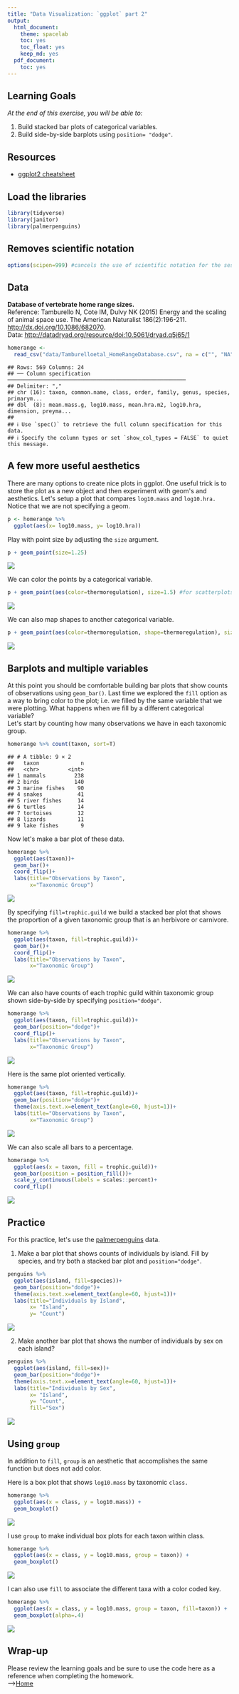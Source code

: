 ```yaml
---
title: "Data Visualization: `ggplot` part 2"
output:
  html_document: 
    theme: spacelab
    toc: yes
    toc_float: yes
    keep_md: yes
  pdf_document:
    toc: yes
---
```


## Learning Goals
*At the end of this exercise, you will be able to:*    
1. Build stacked bar plots of categorical variables.  
2. Build side-by-side barplots using `position= "dodge"`.  

## Resources
- [ggplot2 cheatsheet](https://www.rstudio.com/wp-content/uploads/2015/03/ggplot2-cheatsheet.pdf)

## Load the libraries

```r
library(tidyverse)
library(janitor)
library(palmerpenguins)
```

## Removes scientific notation

```r
options(scipen=999) #cancels the use of scientific notation for the session
```

## Data
**Database of vertebrate home range sizes.**  
Reference: Tamburello N, Cote IM, Dulvy NK (2015) Energy and the scaling of animal space use. The American Naturalist 186(2):196-211. http://dx.doi.org/10.1086/682070.  
Data: http://datadryad.org/resource/doi:10.5061/dryad.q5j65/1  

```r
homerange <- 
  read_csv("data/Tamburelloetal_HomeRangeDatabase.csv", na = c("", "NA", "\\"))
```

```
## Rows: 569 Columns: 24
## ── Column specification ────────────────────────────────────────────────────────
## Delimiter: ","
## chr (16): taxon, common.name, class, order, family, genus, species, primarym...
## dbl  (8): mean.mass.g, log10.mass, mean.hra.m2, log10.hra, dimension, preyma...
## 
## ℹ Use `spec()` to retrieve the full column specification for this data.
## ℹ Specify the column types or set `show_col_types = FALSE` to quiet this message.
```

## A few more useful aesthetics
There are many options to create nice plots in ggplot. One useful trick is to store the plot as a new object and then experiment with geom's and aesthetics. Let's setup a plot that compares `log10.mass` and `log10.hra.` Notice that we are not specifying a geom.

```r
p <- homerange %>% 
  ggplot(aes(x= log10.mass, y= log10.hra))
```

Play with point size by adjusting the `size` argument.

```r
p + geom_point(size=1.25)
```

![](lab11_2_files/figure-html/unnamed-chunk-5-1.png)<!-- -->

We can color the points by a categorical variable.

```r
p + geom_point(aes(color=thermoregulation), size=1.5) #for scatterplots, color is the same as fill in barplots
```

![](lab11_2_files/figure-html/unnamed-chunk-6-1.png)<!-- -->

We can also map shapes to another categorical variable.

```r
p + geom_point(aes(color=thermoregulation, shape=thermoregulation), size=1.5)
```

![](lab11_2_files/figure-html/unnamed-chunk-7-1.png)<!-- -->

## Barplots and multiple variables
At this point you should be comfortable building bar plots that show counts of observations using `geom_bar()`. Last time we explored the `fill` option as a way to bring color to the plot; i.e. we filled by the same variable that we were plotting. What happens when we fill by a different categorical variable?  
Let's start by counting how many observations we have in each taxonomic group.

```r
homerange %>% count(taxon, sort=T)
```

```
## # A tibble: 9 × 2
##   taxon             n
##   <chr>         <int>
## 1 mammals         238
## 2 birds           140
## 3 marine fishes    90
## 4 snakes           41
## 5 river fishes     14
## 6 turtles          14
## 7 tortoises        12
## 8 lizards          11
## 9 lake fishes       9
```

Now let's make a bar plot of these data.

```r
homerange %>%
  ggplot(aes(taxon))+
  geom_bar()+
  coord_flip()+
  labs(title="Observations by Taxon", 
       x="Taxonomic Group")
```

![](lab11_2_files/figure-html/unnamed-chunk-9-1.png)<!-- -->

By specifying `fill=trophic.guild` we build a stacked bar plot that shows the proportion of a given taxonomic group that is an herbivore or carnivore.

```r
homerange %>%
  ggplot(aes(taxon, fill=trophic.guild))+
  geom_bar()+
  coord_flip()+
  labs(title="Observations by Taxon", 
       x="Taxonomic Group")
```

![](lab11_2_files/figure-html/unnamed-chunk-10-1.png)<!-- -->

We can also have counts of each trophic guild within taxonomic group shown side-by-side by specifying `position="dodge"`.

```r
homerange %>%
  ggplot(aes(taxon, fill=trophic.guild))+
  geom_bar(position="dodge")+
  coord_flip()+
  labs(title="Observations by Taxon", 
       x="Taxonomic Group")
```

![](lab11_2_files/figure-html/unnamed-chunk-11-1.png)<!-- -->

Here is the same plot oriented vertically.

```r
homerange %>%
  ggplot(aes(taxon, fill=trophic.guild))+
  geom_bar(position="dodge")+
  theme(axis.text.x=element_text(angle=60, hjust=1))+
  labs(title="Observations by Taxon", 
       x="Taxonomic Group")
```

![](lab11_2_files/figure-html/unnamed-chunk-12-1.png)<!-- -->

We can also scale all bars to a percentage.

```r
homerange %>% 
  ggplot(aes(x = taxon, fill = trophic.guild))+
  geom_bar(position = position_fill())+ 
  scale_y_continuous(labels = scales::percent)+
  coord_flip()
```

![](lab11_2_files/figure-html/unnamed-chunk-13-1.png)<!-- -->

## Practice
For this practice, let's use the [palmerpenguins](https://allisonhorst.github.io/palmerpenguins/articles/intro.html) data.  

1. Make a bar plot that shows counts of individuals by island. Fill by species, and try both a stacked bar plot and `position="dodge"`.

```r
penguins %>%
  ggplot(aes(island, fill=species))+
  geom_bar(position="dodge")+
  theme(axis.text.x=element_text(angle=60, hjust=1))+
  labs(title="Individuals by Island", 
       x= "Island", 
       y= "Count")
```

![](lab11_2_files/figure-html/unnamed-chunk-14-1.png)<!-- -->



2. Make another bar plot that shows the number of individuals by sex on each island?

```r
penguins %>%
  ggplot(aes(island, fill=sex))+
  geom_bar(position="dodge")+
  theme(axis.text.x=element_text(angle=60, hjust=1))+
  labs(title="Individuals by Sex", 
       x= "Island", 
       y= "Count", 
       fill="Sex")
```

![](lab11_2_files/figure-html/unnamed-chunk-16-1.png)<!-- -->

## Using `group`
In addition to `fill`, `group` is an aesthetic that accomplishes the same function but does not add color.

Here is a box plot that shows `log10.mass` by taxonomic `class.`

```r
homerange %>% 
  ggplot(aes(x = class, y = log10.mass)) +
  geom_boxplot()
```

![](lab11_2_files/figure-html/unnamed-chunk-17-1.png)<!-- -->

I use `group` to make individual box plots for each taxon within class.

```r
homerange %>% 
  ggplot(aes(x = class, y = log10.mass, group = taxon)) +
  geom_boxplot()
```

![](lab11_2_files/figure-html/unnamed-chunk-18-1.png)<!-- -->

I can also use `fill` to associate the different taxa with a color coded key.

```r
homerange %>% 
  ggplot(aes(x = class, y = log10.mass, group = taxon, fill=taxon)) +
  geom_boxplot(alpha=.4)
```

![](lab11_2_files/figure-html/unnamed-chunk-19-1.png)<!-- -->

## Wrap-up  
Please review the learning goals and be sure to use the code here as a reference when completing the homework.    
-->[Home](https://jmledford3115.github.io/datascibiol/)
